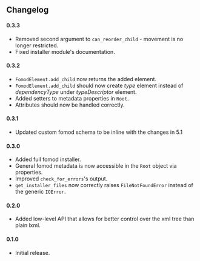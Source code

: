 ## Changelog

#### 0.3.3

* Removed second argument to `can_reorder_child` - movement is no longer
  restricted.
* Fixed installer module's documentation.

#### 0.3.2

* `FomodElement.add_child` now returns the added element.
* `FomodElement.add_child` should now create *type* element instead
  of *dependencyType* under *typeDescriptor* element.
* Added setters to metadata properties in `Root`.
* Attributes should now be handled correctly.

#### 0.3.1

* Updated custom fomod schema to be inline with the changes in 5.1

#### 0.3.0

* Added full fomod installer.
* General fomod metadata is now accessible in the `Root` object via properties.
* Improved `check_for_errors`'s output.
* `get_installer_files` now correctly raises `FileNotFoundError` instead of
  the generic `IOError`.

#### 0.2.0

* Added low-level API that allows for better control over the xml tree than
  plain lxml.

#### 0.1.0

* Initial release.
